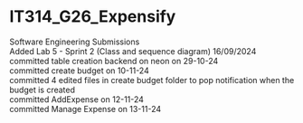 # IT314_G26_Expensify
Software Engineering Submissions <br />
Added Lab 5 - Sprint 2 (Class and sequence diagram) 16/09/2024<br/>
committed table creation backend on neon on 29-10-24<br/>
committed create budget on 10-11-24</br>
committed 4 edited files in create budget folder to pop notification when the budget is created</br>
committed AddExpense on 12-11-24</br>
committed Manage Expense on 13-11-24</br>
